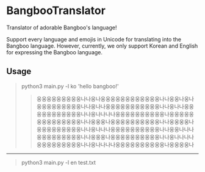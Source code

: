 # BangbooTranslator
Translator of adorable Bangboo's language!

Support every language and emojis in Unicode for translating into the Bangboo language.
However, currently, we only support Korean and English for expressing the Bangboo language.

## Usage
> python3 main.py -l ko 'hello bangboo!'
>>
>>웅웅웅웅웅웅웅웅웅나나웅나웅웅웅웅웅웅웅웅웅웅웅웅나나웅웅나웅나웅웅웅웅웅웅웅웅웅나나웅나나웅웅웅웅웅웅웅웅웅웅웅나나웅나나웅웅웅웅웅웅웅웅웅웅웅나나웅나나나나웅웅웅웅웅웅웅웅웅웅나웅웅웅웅웅웅웅웅웅웅웅웅웅웅나나웅웅웅나웅웅웅웅웅웅웅웅웅웅나나웅웅웅웅나웅웅웅웅웅웅웅웅웅나나웅나나나웅웅웅웅웅웅웅웅웅웅나나웅웅나나나웅웅웅웅웅웅웅웅웅나나웅웅웅나웅웅웅웅웅웅웅웅웅웅나나웅나나나나웅웅웅웅웅웅웅웅웅나나웅나나나나웅웅웅웅웅웅웅웅웅웅나웅웅웅웅나
***
> python3 main.py -l en test.txt

